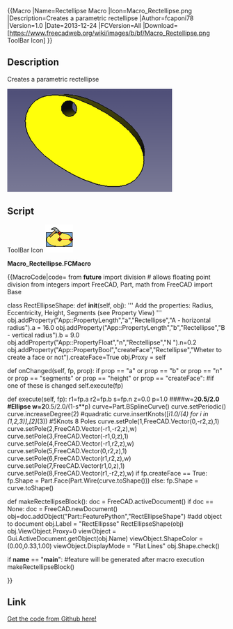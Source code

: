   {{Macro
|Name=Rectellipse Macro
|Icon=Macro_Rectellipse.png
|Description=Creates a parametric rectellipse
|Author=fcaponi78
|Version=1.0
|Date=2013-12-24
|FCVersion=All
|Download=[https://www.freecadweb.org/wiki/images/b/bf/Macro_Rectellipse.png ToolBar Icon]
}}

## Description

Creates a parametric rectellipse

 ![](images/Rectellipse.png ) 

## Script



ToolBar Icon ![](images/Macro_Rectellipse.png )

**Macro\_Rectellipse.FCMacro**


{{MacroCode|code=
from __future__ import division # allows floating point division from integers
import FreeCAD, Part, math
from FreeCAD import Base

class RectEllipseShape:
   def __init__(self, obj):
      ''' Add the properties: Radius, Eccentricity, Height, Segments (see Property View) '''
      obj.addProperty("App::PropertyLength","a","Rectellipse","A - horizontal radius").a = 16.0
      obj.addProperty("App::PropertyLength","b","Rectellipse","B - vertical radius").b = 9.0
      obj.addProperty("App::PropertyFloat","n","Rectellipse","N ").n=0.2
      obj.addProperty("App::PropertyBool","createFace","Rectellipse","Wheter to create a face or not").createFace=True
      obj.Proxy = self

   def onChanged(self, fp, prop):
      if prop == "a" or prop == "b" or prop == "n" or prop == "segments" or prop == "height" or prop == "createFace":
         #if one of these is changed
         self.execute(fp)

   def execute(self, fp):
      r1=fp.a
      r2=fp.b
      s=fp.n
      z=0.0
      p=1.0
      ####w=2**0.5/2.0 #Ellipse
      w=2**0.5/2.0/(1-s**p)
      curve=Part.BSplineCurve()
      curve.setPeriodic()
      curve.increaseDegree(2) #quadratic
      curve.insertKnots([i*1.0/(4) for i in (1,2,3)],[2]*(3)) #5Knots 8 Poles
      curve.setPole(1,FreeCAD.Vector(0,-r2,z),1)
      curve.setPole(2,FreeCAD.Vector(-r1,-r2,z),w)
      curve.setPole(3,FreeCAD.Vector(-r1,0,z),1)
      curve.setPole(4,FreeCAD.Vector(-r1,r2,z),w)
      curve.setPole(5,FreeCAD.Vector(0,r2,z),1)
      curve.setPole(6,FreeCAD.Vector(r1,r2,z),w)
      curve.setPole(7,FreeCAD.Vector(r1,0,z),1)
      curve.setPole(8,FreeCAD.Vector(r1,-r2,z),w)
      if fp.createFace == True:
         fp.Shape = Part.Face(Part.Wire(curve.toShape()))
      else:
         fp.Shape = curve.toShape()

def makeRectellipseBlock():
   doc = FreeCAD.activeDocument()
   if doc == None:
      doc = FreeCAD.newDocument()
   obj=doc.addObject("Part::FeaturePython","RectEllipseShape") #add object to document
   obj.Label = "RectEllipsse"
   RectEllipseShape(obj)
   obj.ViewObject.Proxy=0
   viewObject = Gui.ActiveDocument.getObject(obj.Name)
   viewObject.ShapeColor = (0.00,0.33,1.00)
   viewObject.DisplayMode = "Flat Lines"
   obj.Shape.check()

if __name__ == "__main__":
   #feature will be generated after macro execution
   makeRectellipseBlock()

}}



## Link

[Get the code from Github here!](https://github.com/FreeCAD/FreeCAD-macros/blob/master/ParametricObjectCreation/Rectellipse.FCMacro) 
